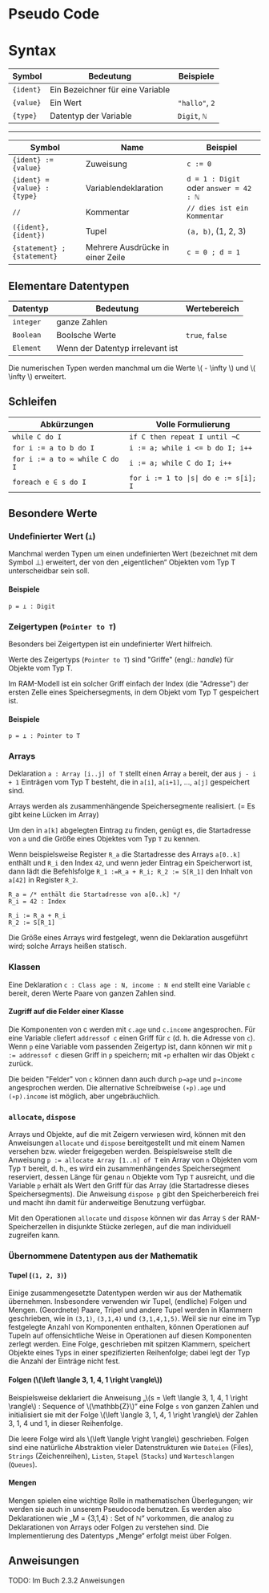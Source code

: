 # Pseudo Code

# Syntax

| Symbol    | Bedeutung                        | Beispiele      |
| --------- | -------------------------------- | -------------- |
| `{ident}` | Ein Bezeichner für eine Variable |                |
| `{value}` | Ein Wert                         | `"hallo"`, `2` |
| `{type}`  | Datentyp der Variable            | `Digit`, `ℕ`   |

---


| Symbol                       | Name                             | Beispiel                               |
| ---------------------------- | -------------------------------- | -------------------------------------- |
| `{ident} := {value}`         | Zuweisung                        | `c := 0`                               |
| `{ident} = {value} : {type}` | Variablendeklaration             | `d = 1 : Digit` oder `answer = 42 : ℕ` |
| `//`                         | Kommentar                        | `// dies ist ein Kommentar`            |
| `({ident}, {ident})`         | Tupel                            | `(a, b)`, (1, 2, 3)                    |
| `{statement} ; {statement}`  | Mehrere Ausdrücke in einer Zeile | `c = 0 ; d = 1`                        |

## Elementare Datentypen

| Datentyp  | Bedeutung                        | Wertebereich    |
| --------- | -------------------------------- | --------------- |
| `integer` | ganze Zahlen                     |                 |
| `Boolean` | Boolsche Werte                   | `true`, `false` |
| `Element` | Wenn der Datentyp irrelevant ist |                 |

Die numerischen Typen werden manchmal um die Werte \\( - \infty \\) und \\( \infty \\) erweitert.

## Schleifen

| Abkürzungen                    | Volle Formulierung                    |
| ------------------------------ | ------------------------------------- |
| `while C do I`                 | `if C then repeat I until ¬C`         |
| `for i := a to b do I`         | `i := a; while i <= b do I; i++`      |
| `for i := a to ∞ while C do I` | `i := a; while C do I; i++`           |
| `foreach e ∈ s do I`           | `for i := 1 to \|s\| do e := s[i]; I` |

## Besondere Werte

### Undefinierter Wert (`⊥`)

Manchmal werden Typen um einen undefinierten Wert (bezeichnet mit dem Symbol ⊥) erweitert,
der von den „eigentlichen“ Objekten vom Typ T unterscheidbar sein soll.

#### Beispiele

```pseudocode
p = ⊥ : Digit
```

### Zeigertypen (`Pointer to T`)

Besonders bei Zeigertypen ist ein undefinierter Wert hilfreich.

Werte des Zeigertyps (`Pointer to T`) sind "Griffe" (engl.: *handle*) für Objekte vom Typ T.

Im RAM-Modell ist ein solcher Griff einfach der Index (die "Adresse") der ersten Zelle eines Speichersegments, in dem Objekt vom Typ T gespeichert ist.

#### Beispiele

```pseudocode
p = ⊥ : Pointer to T
```

### Arrays

Deklaration `a : Array [i..j] of T` stellt einen Array `a` bereit, der aus `j - i + 1` Einträgen vom Typ T besteht,
die in `a[i]`, `a[i+1]`, ..., `a[j]` gespeichert sind.


Arrays werden als zusammenhängende Speichersegmente realisiert. (= Es gibt keine Lücken im Array)

Um den in `a[k]` abgelegten Eintrag zu finden, genügt es,
die Startadresse von `a` und die Größe eines Objektes vom Typ `T` zu kennen.

Wenn beispielsweise Register `R_a` die Startadresse des Arrays `a[0..k]` enthält und `R_i` den Index `42`,
und wenn jeder Eintrag ein Speicherwort ist,
dann lädt die Befehlsfolge `R_1 :=R_a + R_i; R_2 := S[R_1]` den Inhalt von `a[42]` in Register
`R_2`.


```pseudocode
R_a = /* enthält die Startadresse von a[0..k] */
R_i = 42 : Index

R_i := R_a + R_i
R_2 := S[R_1]
```

Die Größe eines Arrays wird festgelegt, wenn die Deklaration ausgeführt wird; solche Arrays heißen statisch.

### Klassen

Eine Deklaration `c : Class age : N, income : N end` stellt eine Variable `c` bereit, deren Werte Paare von ganzen Zahlen sind.

#### Zugriff auf die Felder einer Klasse

Die Komponenten von c werden mit `c.age` und `c.income` angesprochen.
Für eine Variable `c`liefert `addressof c` einen Griff für `c` (d. h. die Adresse von `c`).
Wenn `p` eine Variable vom passenden Zeigertyp ist, dann können wir mit `p := addressof c` diesen Griff in `p` speichern;
mit `∗p` erhalten wir das Objekt `c` zurück.

Die beiden "Felder" von `c` können dann auch durch `p→age` und `p→income` angesprochen werden.
Die alternative Schreibweise `(∗p).age` und `(∗p).income` ist möglich, aber ungebräuchlich.

### `allocate`, `dispose`

Arrays und Objekte, auf die mit Zeigern verwiesen wird, können mit den Anweisungen
`allocate` und `dispose` bereitgestellt und mit einem Namen versehen
bzw. wieder freigegeben werden. Beispielsweise stellt die Anweisung
`p := allocate Array [1..n] of T` ein Array von `n` Objekten vom Typ `T` bereit, d. h., es wird ein zusammenhängendes
Speichersegment reserviert, dessen Länge für genau `n` Objekte
vom Typ `T` ausreicht, und die Variable `p` erhält als Wert den Griff für das Array (die
Startadresse dieses Speichersegments). Die Anweisung `dispose p` gibt den Speicherbereich
frei und macht ihn damit für anderweitige Benutzung verfügbar.

Mit den Operationen `allocate` und `dispose` können wir das Array `S` der RAM-Speicherzellen
in disjunkte Stücke zerlegen, auf die man individuell zugreifen kann.

### Übernommene Datentypen aus der Mathematik

#### Tupel (`(1, 2, 3)`)

Einige zusammengesetzte Datentypen werden wir aus der Mathematik übernehmen.
Insbesondere verwenden wir Tupel, (endliche) Folgen und Mengen. (Geordnete)
Paare, Tripel und andere Tupel werden in Klammern geschrieben, wie in `(3,1)`, `(3,1,4)` und `(3,1,4,1,5)`.
Weil sie nur eine im Typ festgelegte Anzahl von Komponenten
enthalten, können Operationen auf Tupeln auf offensichtliche Weise in
Operationen auf diesen Komponenten zerlegt werden. Eine Folge, geschrieben mit
spitzen Klammern, speichert Objekte eines Typs in einer spezifizierten Reihenfolge;
dabei legt der Typ die Anzahl der Einträge nicht fest.

#### Folgen (\\(\left \langle 3, 1, 4, 1 \right \rangle\\))

Beispielsweise deklariert die Anweisung „\\(s = \left \langle 3, 1, 4, 1 \right \rangle\\) : Sequence of \\(\mathbb{Z}\\)“
eine Folge `s` von ganzen Zahlen und initialisiert sie mit der Folge
\\(\left \langle 3, 1, 4, 1 \right \rangle\\) der Zahlen 3, 1, 4 und 1, in dieser Reihenfolge.

Die leere Folge wird als \\(\left \langle \right \rangle\\) geschrieben. Folgen sind eine natürliche Abstraktion
vieler Datenstrukturen wie `Dateien` (Files), `Strings` (Zeichenreihen), `Listen`, `Stapel`
(`Stacks`) und `Warteschlangen` (`Queues`).

#### Mengen

Mengen spielen eine wichtige Rolle in mathematischen Überlegungen; wir werden
sie auch in unserem Pseudocode benutzen. Es werden also Deklarationen wie
„M = {3,1,4} : Set of ℕ“ vorkommen, die analog zu Deklarationen von Arrays oder
Folgen zu verstehen sind. Die Implementierung des Datentyps „Menge“ erfolgt meist
über Folgen.


## Anweisungen

TODO: Im Buch 2.3.2 Anweisungen